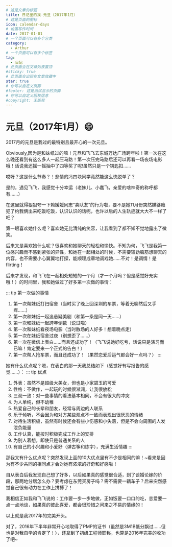```yaml
---
# 这是文章的标题
title: 日记里的我-元旦（2017年1月）
# 这是页面的图标
icon: calendar-days
# 设置写作时间
date: 2017-01-01
# 一个页面可以有多个分类
category:
  - Arthur
# 一个页面可以有多个标签
tag:
  - 日记
# 此页面会在文章列表置顶
#sticky: true
# 此页面会出现在文章收藏中
star: true
# 你可以自定义页脚
#footer: 这是测试显示的页脚
# 你可以自定义版权信息
#copyright: 无版权
---
```

# 元旦（2017年1月）😄

2017月的元旦是我过的最特别且最开心的一次元旦。

Obviously,因为是和妹纸过的嘛！元旦和飞飞去东城万达广场跨年啦！第一次在这么晚还看到有这么多人一起压马路！第一次压完马路后还可以再看一场夜场电影哦！话说我还摇一摇抽中了四等奖了呢!虽然只是一个钥匙扣……

哎呀？这是什么节奏？！悲情的冯四块同学竟然能这么快脱单了？

是的，遇见飞飞，我感觉十分幸运（老妹儿、小蠢飞，亲爱的啥神奇的称呼都有……）

在这里就得狠狠夸一下赖媛媛同志“卖队友”的行为啦，要不是她11月份突然媒婆瘾犯了约我俩出来吃饭吃饭，认识认识的话呢，也许以后的人生轨迹就大大不一样了吧？

第一眼喜欢她什么呢？喜欢她无比清纯的笑容，让我看到了都不知不觉地露出了微笑。

后来又是喜欢她什么呢？很喜欢和她聊天的轻松和愉快。不知为何，飞飞是我第一位感兴趣而不感到紧张的异性，和她在一起相处的时候，不需要较劲脑筋想聊天的内容，也不需要小心翼翼地打探，能顺理成章地调戏她……不对！是调情！是flirting！

后来才发现，和飞飞在一起相处短短的一个月（才一个月吗？但是感觉好充实哦！）的时间里，我和她做过了好多第一次做的事情：

::: tip 第一次做的事情

1. 第一次帮妹纸打扫宿舍（当时买了晚上回深圳的车票，等着无聊然后又手痒……）
2. 第一次和妹纸一起追悬疑美剧（和第一条是同一天……）
3. 第一次和妹纸一起跨年倒数（说过啦）
4. 第一次和妹纸看夜场电影（当时散场的人好多！想着晚点走）
5. 第一次在妹纸宿舍过夜（别想歪了……）
6. 第一次在微信上表白……而且还成功了！（飞飞说她好吃亏，话说只是演习而已嘛！肯定要来一个正式的告白！）
7. 第一次帮人抢车票，而且还成功了！（果然恋爱后运气都会好一点吗？）
:::

她有什么优点呢？嗯，在表白的那一天我总结如下（感觉好有写报告的感觉……）：
::: tip 优点

1. 外表：虽然不是超级大美女，但也是小家碧玉的可爱
2. 性格：不做作，一起玩的时候很滋润，让我很放松
3. 三观一致：对一些事情的看法基本相同，不会有很大的冲突
4. 为人单纯，但不幼稚
5. 热爱自己的长辈和朋友，经常与周边的人联系
6. 乐于倾听，不会因为和对方某些观点不一致而表现出很厌恶的情绪
7. 对待生活积极，虽然有时候还会有些小伤感和小失落，但是不会向周围的人发泄负能量
8. 工作认真，能按时积极完成工作上的安排
9. 为别人着想，即使只是普通关系的人
10. 有自己的小兴趣和小爱好（弹古筝和练字），充满生活情趣
:::

那我又有什么优点呢？突然发现上面的10大优点里有不少是相同的嘛！\~看来是因为有不少共同的相同点才会对她有浓浓的好奇和好感啦！

自从表白后我发现自己想了好多，以后如果真的感觉很合适，到了谈婚论嫁的阶段，那两地分居怎么办？要考虑在东莞买房子吗？需不需要一辆车子？后来突然感觉自己很有动力在工作上拼搏了！

我相信正如我和飞飞说的：工作要一步一步地做，正如饭要一口口的吃，恋爱要一点一点地谈，如果真的彼此喜爱，都会很珍惜之间来之不易的情缘的！

以上就是我2017年的完美开头。

对了，2016年下半年非常开心地取得了PMP的证书（虽然是3M1B低分飘过……但也是对我自学的肯定了！），还拿到了初级工程师职称，也算是2016年完美的收功了吧\~
